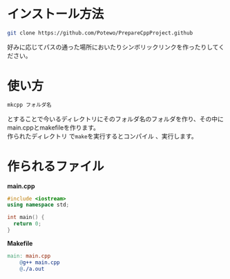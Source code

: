 # インストール方法
```bash
git clone https://github.com/Potewo/PrepareCppProject.github
```
好みに応じてパスの通った場所においたりシンボリックリンクを作ったりしてください。

# 使い方
```bash
mkcpp フォルダ名
```
とすることで今いるディレクトリにそのフォルダ名のフォルダを作り、その中にmain.cppとmakefileを作ります。  
作られたディレクトリ で`make`を実行するとコンパイル 、実行します。
# 作られるファイル
**main.cpp**
```c++
#include <iostream>
using namespace std;

int main() {
  return 0;
}
```
**Makefile**
```Makefile
main: main.cpp
	@g++ main.cpp
	@./a.out
```
